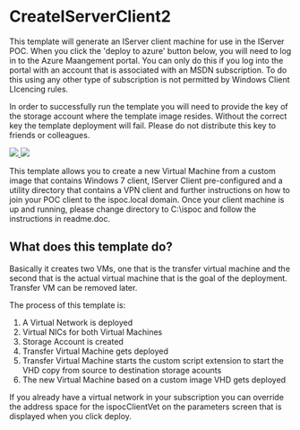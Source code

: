 # CreateIServerClient2

This template will generate an IServer client machine for use in the IServer POC.  When you click the 'deploy to azure' button below, you will need to log in to the Azure Maangement portal.  You can only do this if you log into the portal with an account that is associated with an MSDN subscription.  To do this using any other type of subscription is not permitted by Windows Client LIcencing rules.

In order to successfully run the template you will need to provide the key of the storage account where the template image resides.  Without the correct key the template deployment will fail.  Please do not distribute this key to friends or colleagues.

<a href="https://portal.azure.com/#create/Microsoft.Template/uri/https%3A%2F%2Fraw.githubusercontent.com%2Fnikkh%2FCreateIServerClient2%2Fmaster%2FCreateIServerClient2%2FTemplates%2Fazuredeploy.json" target="_blank">
    <img src="http://azuredeploy.net/deploybutton.png"/>
</a>
<a href="http://armviz.io/#/?load=https%3A%2F%2Fraw.githubusercontent.com%2Fnikkh%2FCreateIServerClient2%2Fmaster%2FCreateIServerClient2%2FTemplates%2Fazuredeploy.json" target="_blank">
    <img src="http://armviz.io/visualizebutton.png"/>
</a>

This template allows you to create a new Virtual Machine from a custom image that contains Windows 7 client, IServer Client pre-configured and a utility directory that contains a VPN client and further instructions on how to join your POC client to the ispoc.local domain.  Once your client machine is up and running, please change directory to C:\ispoc and follow the instructions in readme.doc.

## What does this template do?

Basically it creates two VMs, one that is the transfer virtual machine and the second that is the actual virtual machine that is the goal of the deployment. Transfer VM can be removed later.

The process of this template is:

1. A Virtual Network is deployed
2. Virtual NICs for both Virtual Machines
3. Storage Account is created
3. Transfer Virtual Machine gets deployed
4. Transfer Virtual Machine starts the custom script extension to start the VHD copy from source to destination storage acounts
5. The new Virtual Machine based on a custom image VHD gets deployed 

If you already have a virtual network in your subscription you can override the address space for the ispocClientVet on the parameters screen that is displayed when you click deploy.

